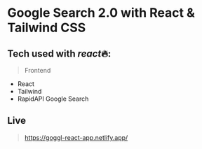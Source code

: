# Google Search 2.0 with React & Tailwind CSS

## Tech used with *react*🔥:

> Frontend

- React
- Tailwind
- RapidAPI Google Search

## Live

> https://goggl-react-app.netlify.app/

